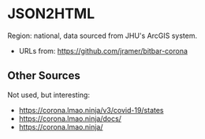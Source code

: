 # JSON2HTML

Region: national, data sourced from JHU's ArcGIS system.

* URLs from: https://github.com/jramer/bitbar-corona

## Other Sources

Not used, but interesting:

* https://corona.lmao.ninja/v3/covid-19/states
* https://corona.lmao.ninja/docs/
* https://corona.lmao.ninja/
